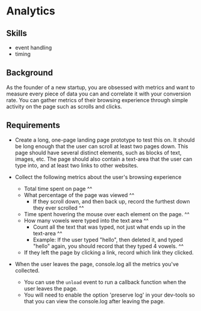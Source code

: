 Analytics
==============



Skills
----------
- event handling
- timing

Background
-----------
As the founder of a new startup, you are obsessed with metrics and want to measure every piece of data you can and correlate it with your conversion rate.  You can gather metrics of their browsing experience through simple activity on the page such as scrolls and clicks. 

Requirements
------------
- Create a long, one-page landing page prototype to test this on. It should be long enough that the user can scroll at least two pages down. This page should have several distinct elements, such as blocks of text, images, etc. The page should also contain a text-area that the user can type into, and at least two links to other websites.
- Collect the following metrics about the user's browsing experience
    - Total time spent on page ^^
    - What percentage of the page was viewed ^^
        - If they scroll down, and then back up, record the furthest down they ever scrolled ^^
    - Time spent hovering the mouse over each element on the page. ^^ 
    - How many vowels were typed into the text area ^^
        - Count all the text that was typed, not just what ends up in the text-area ^^
        - Example: If the user typed "hello", then deleted it, and typed "hello" again, you should record that they typed 4 vowels. ^^
    - If they left the page by clicking a link, record which link they clicked. 

- When the user leaves the page, console.log all the metrics you've collected.
    - You can use the `unload` event to run a callback function when the user leaves the page. 
    - You will need to enable the option 'preserve log' in your dev-tools so that you can view the console.log after leaving the page. 

